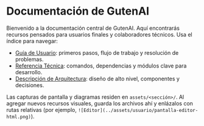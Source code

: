 # Documentación de GutenAI

Bienvenido a la documentación central de GutenAI. Aquí encontrarás recursos pensados para usuarios finales y colaboradores técnicos. Usa el índice para navegar:

- [Guía de Usuario](usuario/guia.md): primeros pasos, flujo de trabajo y resolución de problemas.
- [Referencia Técnica](referencia/manual.md): comandos, dependencias y módulos clave para desarrollo.
- [Descripción de Arquitectura](arquitectura/overview.md): diseño de alto nivel, componentes y decisiones.

Las capturas de pantalla y diagramas residen en `assets/<sección>/`. Al agregar nuevos recursos visuales, guarda los archivos ahí y enlázalos con rutas relativas (por ejemplo, `![Editor](../assets/usuario/pantalla-editor-html.png)`).
